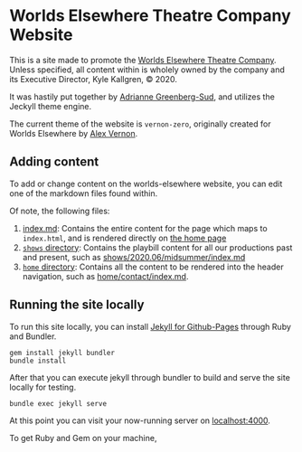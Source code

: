 # Worlds Elsewhere Theatre Company Website

This is a site made to promote the [Worlds Elsewhere Theatre Company](https://worlds-elsewhere.com). Unless specified, all content within is wholely owned by the company and its Executive Director, Kyle Kallgren, :copyright: 2020.

It was hastily put together by [Adrianne Greenberg-Sud](https://pigsflew.com), and utilizes the Jeckyll theme engine.

The current theme of the website is `vernon-zero`, originally created for Worlds Elsewhere by [Alex Vernon](https://github.com/Alexandra-Vernon/).

## Adding content

To add or change content on the worlds-elsewhere website, you can edit one of the markdown files found within.

Of note, the following files:

1. [index.md](https://github.com/Worlds-Elsewhere/worlds-elsewhere.com/blob/master/index.md): Contains the entire content for the page which maps to `index.html`, and is rendered directly on [the home page](https://worlds-elsewhere.com)
2. [`shows` directory](https://github.com/Worlds-Elsewhere/worlds-elsewhere.com/blob/master/shows/): Contains the playbill content for all our productions past and present, such as [shows/2020.06/midsummer/index.md](https://github.com/Worlds-Elsewhere/worlds-elsewhere.com/blob/master/shows/2020.06/midsummer/index.md)
3. [`home` directory](https://github.com/Worlds-Elsewhere/worlds-elsewhere.com/blob/master/home/): Contains all the content to be rendered into the header navigation, such as [home/contact/index.md](https://github.com/Worlds-Elsewhere/worlds-elsewhere.com/blob/master/home/contact/index.md).

## Running the site locally

To run this site locally, you can install [Jekyll for Github-Pages](https://jekyllrb.com) through Ruby and Bundler.

```
gem install jekyll bundler
bundle install
```

After that you can execute jekyll through bundler to build and serve the site locally for testing.

```
bundle exec jekyll serve
```

At this point you can visit your now-running server on [localhost:4000](http://localhost:4000).

To get Ruby and Gem on your machine,
